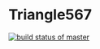 # Triangle567
[![build status of master](https://travis-ci.org/JWSolo/Triangle567.svg?branch=master)](https://travis-ci.org/JWSolo/Triangle567)
